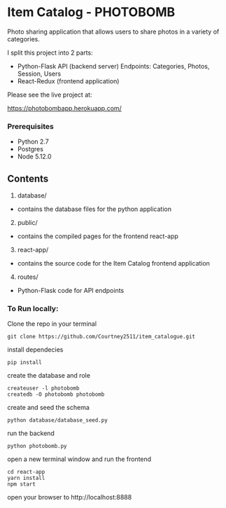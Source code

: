 # Item Catalog - PHOTOBOMB

Photo sharing application that allows users to share photos in a variety of categories.

I split this project into 2 parts:

-  Python-Flask API (backend server)
  Endpoints: Categories, Photos, Session, Users
-  React-Redux (frontend application)

Please see the live project at:

https://photobombapp.herokuapp.com/

### Prerequisites

-  Python 2.7
-  Postgres
-  Node 5.12.0

## Contents

1. database/
  * contains the database files for the python application

2. public/
  * contains the compiled pages for the frontend react-app

3. react-app/
  * contains the source code for the Item Catalog frontend application

4. routes/
  * Python-Flask code for API endpoints

### To Run locally:

Clone the repo in your terminal

```
git clone https://github.com/Courtney2511/item_catalogue.git
```

install dependecies

```
pip install
```

create the database and role

```
createuser -l photobomb
createdb -O photobomb photobomb
```

create and seed the schema

```
python database/database_seed.py
```

run the backend

```
python photobomb.py
```

open a new terminal window and run the frontend

```
cd react-app
yarn install
npm start
```

open your browser to http://localhost:8888
